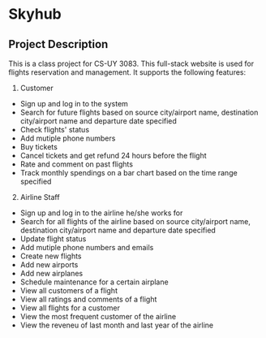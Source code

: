 # Skyhub

## Project Description
This is a class project for CS-UY 3083. This full-stack website is used for flights reservation and management. It supports the following features:
1. Customer
  - Sign up and log in to the system
  - Search for future flights based on source city/airport name, destination city/airport name and departure date specified
  - Check flights' status
  - Add mutiple phone numbers
  - Buy tickets
  - Cancel tickets and get refund 24 hours before the flight
  - Rate and comment on past flights
  - Track monthly spendings on a bar chart based on the time range specified
2. Airline Staff
  - Sign up and log in to the airline he/she works for
  - Search for all flights of the airline based on source city/airport name, destination city/airport name and departure date specified
  - Update flight status
  - Add mutiple phone numbers and emails
  - Create new flights
  - Add new airports
  - Add new airplanes
  - Schedule maintenance for a certain airplane
  - View all customers of a flight
  - View all ratings and comments of a flight
  - View all flights for a customer
  - View the most frequent customer of the airline
  - View the reveneu of last month and last year of the airline
